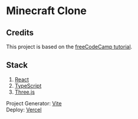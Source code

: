 # Minecraft Clone

## Credits

This project is based on the [freeCodeCamp tutorial](https://www.youtube.com/watch?v=qpOZup_3P_A).

## Stack

1. [React](https://reactjs.org/)
1. [TypeScript](https://typescriptlang.org/)
1. [Three.js](https://threejs.org/)

Project Generator: [Vite](https://vitejs.dev/)
<br />
Deploy: [Vercel](https://vercel.com/)
